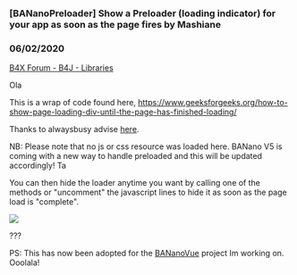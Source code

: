 ### [BANanoPreloader] Show a Preloader (loading indicator) for your app as soon as the page fires by Mashiane
### 06/02/2020
[B4X Forum - B4J - Libraries](https://www.b4x.com/android/forum/threads/118551/)

Ola  
  
This is a wrap of code found here, <https://www.geeksforgeeks.org/how-to-show-page-loading-div-until-the-page-has-finished-loading/>  
  
Thanks to alwaysbusy advise [here](https://www.b4x.com/android/forum/threads/banano-solved-how-to-trap-the-readychange-event-of-the-document-to-get-the-readystate.118519/#post-741743).  
  
NB: Please note that no js or css resource was loaded here. BANano V5 is coming with a new way to handle preloaded and this will be updated accordingly! Ta  
  
You can then hide the loader anytime you want by calling one of the methods or "uncomment" the javascript lines to hide it as soon as the page load is "complete".  
  
![](https://www.b4x.com/android/forum/attachments/95140)  
  
???  
  
PS: This has now been adopted for the [BANanoVue](https://www.b4x.com/android/forum/threads/bananovuematerial-the-first-complete-opensource-vuejs-ux-based-framework-for-banano.113789/#content) project Im working on. Ooolala!